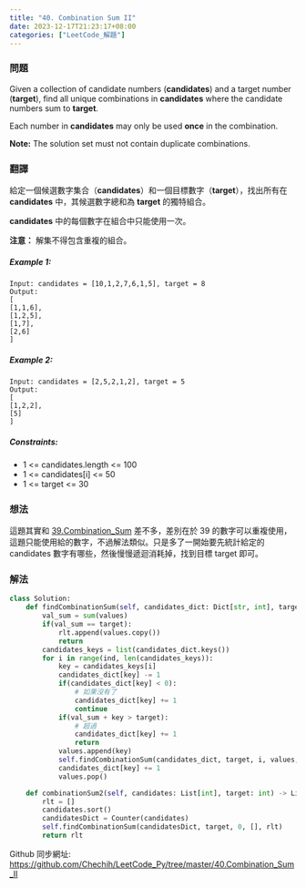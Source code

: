 ```yaml
---
title: "40. Combination Sum II"
date: 2023-12-17T21:23:17+08:00
categories: ["LeetCode_解題"]
---
```

### 問題
Given a collection of candidate numbers (**candidates**) and a target number (**target**), find all unique combinations in **candidates** where the candidate numbers sum to **target**.

Each number in **candidates** may only be used **once** in the combination.

**Note:** The solution set must not contain duplicate combinations.

### 翻譯
給定一個候選數字集合（**candidates**）和一個目標數字（**target**），找出所有在 **candidates** 中，其候選數字總和為 **target** 的獨特組合。

**candidates** 中的每個數字在組合中只能使用一次。

**注意：** 解集不得包含重複的組合。

##### Example 1:
    Input: candidates = [10,1,2,7,6,1,5], target = 8
    Output: 
    [
    [1,1,6],
    [1,2,5],
    [1,7],
    [2,6]
    ]

##### Example 2:
    Input: candidates = [2,5,2,1,2], target = 5
    Output: 
    [
    [1,2,2],
    [5]
    ]

##### Constraints:
- 1 <= candidates.length <= 100
- 1 <= candidates[i] <= 50
- 1 <= target <= 30

### 想法
這題其實和 [39.Combination_Sum](https://chechih.github.io/posts/LeetCode/39.Combination_Sum/) 差不多，差別在於 39 的數字可以重複使用，這題只能使用給的數字，不過解法類似。只是多了一開始要先統計給定的 candidates 數字有哪些，然後慢慢遞迴消耗掉，找到目標 target 即可。
### 解法
```python
class Solution:
    def findCombinationSum(self, candidates_dict: Dict[str, int], target: int, ind: int, values: List[int], rlt: List[List[int]]) -> None:
        val_sum = sum(values)
        if(val_sum == target):
            rlt.append(values.copy())
            return
        candidates_keys = list(candidates_dict.keys())
        for i in range(ind, len(candidates_keys)):
            key = candidates_keys[i]
            candidates_dict[key] -= 1
            if(candidates_dict[key] < 0):
                # 如果沒有了
                candidates_dict[key] += 1
                continue
            if(val_sum + key > target):
                # 超過
                candidates_dict[key] += 1
                return
            values.append(key)
            self.findCombinationSum(candidates_dict, target, i, values, rlt)
            candidates_dict[key] += 1
            values.pop()

    def combinationSum2(self, candidates: List[int], target: int) -> List[List[int]]:
        rlt = []
        candidates.sort()
        candidatesDict = Counter(candidates)
        self.findCombinationSum(candidatesDict, target, 0, [], rlt)
        return rlt
```

Github 同步網址:  
https://github.com/Chechih/LeetCode_Py/tree/master/40.Combination_Sum_II